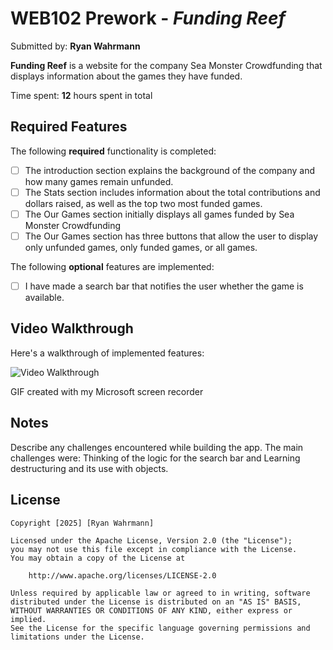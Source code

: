 # WEB102 Prework - *Funding Reef*

Submitted by: **Ryan Wahrmann**

**Funding Reef** is a website for the company Sea Monster Crowdfunding that displays information about the games they have funded.

Time spent: **12** hours spent in total

## Required Features

The following **required** functionality is completed:

* [ ] The introduction section explains the background of the company and how many games remain unfunded.
* [ ] The Stats section includes information about the total contributions and dollars raised, as well as the top two most funded games.
* [ ] The Our Games section initially displays all games funded by Sea Monster Crowdfunding
* [ ] The Our Games section has three buttons that allow the user to display only unfunded games, only funded games, or all games.

The following **optional** features are implemented:

* [ ] I have made a search bar that notifies the user whether the game is available.

## Video Walkthrough

Here's a walkthrough of implemented features:

<img src="web102WalkthroughRyanWahrmann.gif" title='Video Walkthrough' width='' alt='Video Walkthrough' />

<!-- Replace this with whatever GIF tool you used! -->
GIF created with my Microsoft screen recorder
<!-- Recommended tools:
[Kap](https://getkap.co/) for macOS
[ScreenToGif](https://www.screentogif.com/) for Windows
[peek](https://github.com/phw/peek) for Linux. -->

## Notes

Describe any challenges encountered while building the app.
The main challenges were: Thinking of the logic for the search bar and Learning destructuring and its use with objects.

## License

    Copyright [2025] [Ryan Wahrmann]

    Licensed under the Apache License, Version 2.0 (the "License");
    you may not use this file except in compliance with the License.
    You may obtain a copy of the License at

        http://www.apache.org/licenses/LICENSE-2.0

    Unless required by applicable law or agreed to in writing, software
    distributed under the License is distributed on an "AS IS" BASIS,
    WITHOUT WARRANTIES OR CONDITIONS OF ANY KIND, either express or implied.
    See the License for the specific language governing permissions and
    limitations under the License.
